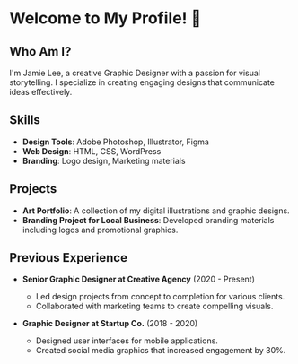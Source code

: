 # Welcome to My Profile! 🌟

## Who Am I?
I'm Jamie Lee, a creative Graphic Designer with a passion for visual storytelling. I specialize in creating engaging designs that communicate ideas effectively.

## Skills
- **Design Tools**: Adobe Photoshop, Illustrator, Figma
- **Web Design**: HTML, CSS, WordPress
- **Branding**: Logo design, Marketing materials

## Projects
- **Art Portfolio**: A collection of my digital illustrations and graphic designs.
- **Branding Project for Local Business**: Developed branding materials including logos and promotional graphics.

## Previous Experience
- **Senior Graphic Designer at Creative Agency** (2020 - Present)
  - Led design projects from concept to completion for various clients.
  - Collaborated with marketing teams to create compelling visuals.

- **Graphic Designer at Startup Co.** (2018 - 2020)
  - Designed user interfaces for mobile applications.
  - Created social media graphics that increased engagement by 30%.
